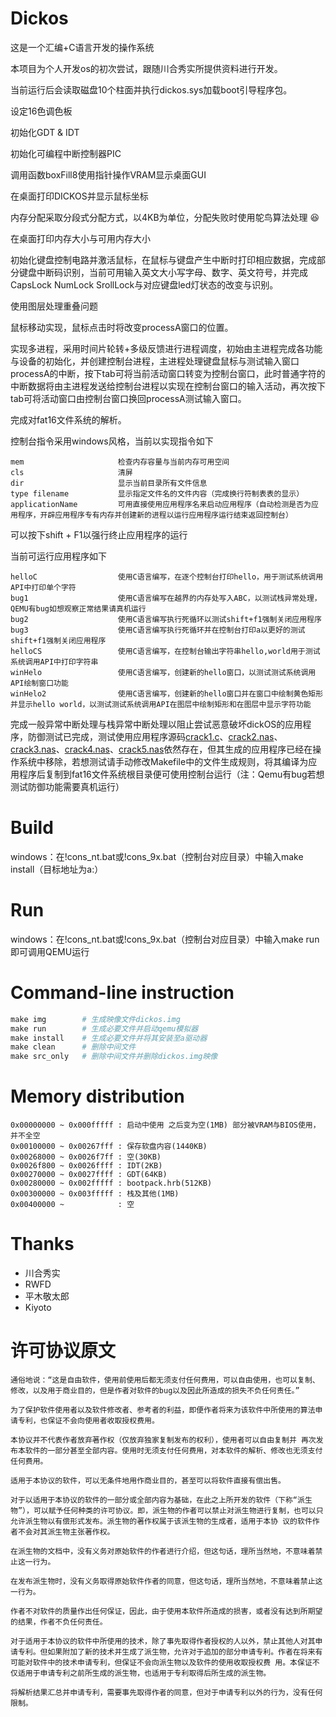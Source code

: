 # Dickos

这是一个汇编+C语言开发的操作系统

本项目为个人开发os的初次尝试，跟随川合秀实所提供资料进行开发。

当前运行后会读取磁盘10个柱面并执行dickos.sys加载boot引导程序包。

设定16色调色板

初始化GDT & IDT

初始化可编程中断控制器PIC

调用函数boxFill8使用指针操作VRAM显示桌面GUI

在桌面打印DICKOS并显示鼠标坐标

内存分配采取分段式分配方式，以4KB为单位，分配失败时使用鸵鸟算法处理 :laughing:

在桌面打印内存大小与可用内存大小

初始化键盘控制电路并激活鼠标，在鼠标与键盘产生中断时打印相应数据，完成部分键盘中断码识别，当前可用输入英文大小写字母、数字、英文符号，并完成CapsLock NumLock SrollLock与对应键盘led灯状态的改变与识别。

使用图层处理重叠问题

鼠标移动实现，鼠标点击时将改变processA窗口的位置。

实现多进程，采用时间片轮转+多级反馈进行进程调度，初始由主进程完成各功能与设备的初始化，并创建控制台进程，主进程处理键盘鼠标与测试输入窗口processA的中断，按下tab可将当前活动窗口转变为控制台窗口，此时普通字符的中断数据将由主进程发送给控制台进程以实现在控制台窗口的输入活动，再次按下tab可将活动窗口由控制台窗口换回processA测试输入窗口。

完成对fat16文件系统的解析。

控制台指令采用windows风格，当前以实现指令如下

```
mem						检查内存容量与当前内存可用空间
cls						清屏
dir						显示当前目录所有文件信息
type filename			显示指定文件名的文件内容（完成换行符制表表的显示）
applicationName			可用直接使用应用程序名来启动应用程序（自动检测是否为应用程序，开辟应用程序专有内存并创建新的进程以运行应用程序运行结束返回控制台）
```

可以按下shift + F1以强行终止应用程序的运行

当前可运行应用程序如下

```
helloC					使用C语言编写，在逐个控制台打印hello，用于测试系统调用API中打印单个字符
bug1					使用C语言编写在越界的内存处写入ABC，以测试栈异常处理，QEMU有bug如想观察正常结果请真机运行
bug2					使用C语言编写执行死循环以测试shift+f1强制关闭应用程序
bug3					使用C语言编写执行死循环并在控制台打印a以更好的测试shift+f1强制关闭应用程序
helloCS					使用C语言编写，在控制台输出字符串hello,world用于测试系统调用API中打印字符串
winHelo					使用C语言编写，创建新的hello窗口，以测试测试系统调用API绘制窗口功能
winHelo2				使用C语言编写，创建新的hello窗口并在窗口中绘制黄色矩形并显示hello world，以测试测试系统调用API在图层中绘制矩形和在图层中显示字符功能
```

完成一般异常中断处理与栈异常中断处理以阻止尝试恶意破坏dickOS的应用程序，防御测试已完成，测试使用应用程序源码[crack1.c](https://github.com/suvvm/dickOS/blob/master/crack1.c)、[crack2.nas](https://github.com/suvvm/dickOS/blob/master/crack2.nas)、[crack3.nas](https://github.com/suvvm/dickOS/blob/master/crack3.nas)、[crack4.nas](https://github.com/suvvm/dickOS/blob/master/crack4.nas)、[crack5.nas](https://github.com/suvvm/dickOS/blob/master/crack5.nas)依然存在，但其生成的应用程序已经在操作系统中移除，若想测试请手动修改Makefile中的文件生成规则，将其编译为应用程序后复制到fat16文件系统根目录便可使用控制台运行（注：Qemu有bug若想测试防御功能需要真机运行）

# Build

windows：在!cons_nt.bat或!cons_9x.bat（控制台对应目录）中输入make install（目标地址为a:）

# Run

windows：在!cons_nt.bat或!cons_9x.bat（控制台对应目录）中输入make run即可调用QEMU运行

#  Command-line instruction 

```makefile
make img 		# 生成映像文件dickos.img
make run		# 生成必要文件并启动qemu模拟器
make install	# 生成必要文件并将其安装至a驱动器
make clean		# 删除中间文件
make src_only	# 删除中间文件并删除dickos.img映像
```

# Memory distribution

```
0x00000000 ~ 0x000fffff : 启动中使用 之后变为空(1MB) 部分被VRAM与BIOS使用，并不全空
0x00100000 ~ 0x00267fff : 保存软盘内容(1440KB)
0x00268000 ~ 0x0026f7ff : 空(30KB)
0x0026f800 ~ 0x0026ffff : IDT(2KB)
0x00270000 ~ 0x0027ffff : GDT(64KB)
0x00280000 ~ 0x002fffff : bootpack.hrb(512KB)
0x00300000 ~ 0x003fffff : 栈及其他(1MB)
0x00400000 ~			: 空
```

# Thanks

- 川合秀实
- RWFD
- 平木敬太郎
- Kiyoto

# 许可协议原文

```开源协议原文
通俗地说：“这是自由软件，使用前使用后都无须支付任何费用，可以自由使用，也可以复制、修改，以及用于商业目的，但是作者对软件的bug以及因此所造成的损失不负任何责任。”

为了保护软件使用者以及软件修改者、参考者的利益，即便作者将来为该软件中所使用的算法申请专利，也保证不会向使用者收取授权费用。

本协议并不代表作者放弃著作权（仅放弃独家复制发布的权利），使用者可以自由复制并 再次发布本软件的一部分甚至全部内容。使用时无须支付任何费用，对本软件的解析、修改也无须支付任何费用。

适用于本协议的软件，可以无条件地用作商业目的，甚至可以将软件直接有偿出售。

对于以适用于本协议的软件的一部分或全部内容为基础，在此之上所开发的软件（下称“派生物”），可以赋予任何种类的许可协议。即，派生物的作者可以禁止对派生物进行复制，也可以只允许派生物以有偿形式发布。派生物的著作权属于该派生物的生成者，适用于本协 议的软件作者不会对其派生物主张著作权。

在派生物的文档中，没有义务对原始软件的作者进行介绍，但这句话，理所当然地，不意味着禁止这一行为。

在发布派生物时，没有义务取得原始软件作者的同意，但这句话，理所当然地，不意味着禁止这一行为。

作者不对软件的质量作出任何保证，因此，由于使用本软件所造成的损害，或者没有达到所期望的结果，作者不负任何责任。

对于适用于本协议的软件中所使用的技术，除了事先取得作者授权的人以外，禁止其他人对其申请专利。但如果附加了新的技术并生成了派生物，允许对于追加的部分申请专利。作者在将来有可能对软件中的技术申请专利，但保证不会向派生物以及软件的使用收取授权费 用。本保证不仅适用于申请专利之前所生成的派生物，也适用于专利取得后所生成的派生物。

将解析结果汇总并申请专利，需要事先取得作者的同意，但对于申请专利以外的行为，没有任何限制。
```


